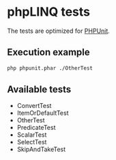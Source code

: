 # phpLINQ tests

The tests are optimized for [PHPUnit](https://phpunit.de/).

## Execution example

```bash
php phpunit.phar ./OtherTest
```

## Available tests

* ConvertTest
* ItemOrDefaultTest
* OtherTest
* PredicateTest
* ScalarTest
* SelectTest
* SkipAndTakeTest
